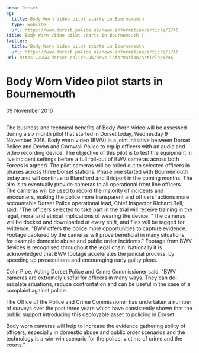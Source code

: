```yaml
area: Dorset
og:
  title: Body Worn Video pilot starts in Bournemouth
  type: website
  url: https://www.dorset.police.uk/news-information/article/1746
title: Body Worn Video pilot starts in Bournemouth |
twitter:
  title: Body Worn Video pilot starts in Bournemouth
  url: https://www.dorset.police.uk/news-information/article/1746
url: https://www.dorset.police.uk/news-information/article/1746
```

# Body Worn Video pilot starts in Bournemouth

09 November 2016

* * *

The business and technical benefits of Body Worn Video will be assessed during a six month pilot that started in Dorset today, Wednesday 9 November 2016. Body worn video (BWV) is a joint initiative between Dorset Police and Devon and Cornwall Police to equip officers with an audio and video recording device. The objective of this pilot is to test the equipment in live incident settings before a full roll-out of BWV cameras across both Forces is agreed. The pilot cameras will be rolled out to selected officers in phases across three Dorset stations. Phase one started with Bournemouth today and will continue to Blandford and Bridport in the coming months. The aim is to eventually provide cameras to all operational front line officers. The cameras will be used to record the majority of incidents and encounters, making the police more transparent and officers' actions more accountable Dorset Police operational lead, Chief Inspector Richard Bell, said; "The officers selected to take part in the trial will receive training in the legal, moral and ethical implications of wearing the device. "The cameras will be docked and downloaded at every shift, and files will be tagged for evidence. "BWV offers the police more opportunities to capture evidence. Footage captured by the cameras will prove beneficial in many situations, for example domestic abuse and public order incidents." Footage from BWV devices is recognised throughout the legal chain. Nationally it is acknowledged that BWV footage accelerates the judicial process, by speeding up prosecutions and encouraging early guilty pleas.

Colin Pipe, Acting Dorset Police and Crime Commissioner said, "BWV cameras are extremely useful for officers in many ways. They can de-escalate situations, reduce confrontation and can be useful in the case of a complaint against police.

The Office of the Police and Crime Commissioner has undertaken a number of surveys over the past three years which have consistently shown that the public support introducing this deployable asset to policing in Dorset.

Body worn cameras will help to increase the evidence gathering ability of officers, especially in domestic abuse and public order scenarios and the technology is a win-win scenario for the police, victims of crime and the courts."
